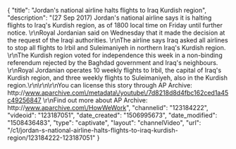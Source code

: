 {
    "title": "Jordan's national airline halts flights to Iraq Kurdish region",
    "description": "(27 Sep 2017) Jordan's national airline says it is halting flights to Iraq's Kurdish region, as of 1800 local time on Friday until further notice. \r\nRoyal Jordanian said on Wednesday that it made the decision at the request of the Iraqi authorities. \r\nThe airline says Iraq asked all airlines to stop all flights to Irbil and Suleimaniyeh in northern Iraq's Kurdish region. \r\nThe Kurdish region voted for independence this week in a non-binding referendum rejected by the Baghdad government and Iraq's neighbours. \r\nRoyal Jordanian operates 10 weekly flights to Irbil, the capital of Iraq's Kurdish region, and three weekly flights to Suleimaniyeh, also in the Kurdish region.\r\n\r\n\r\nYou can license this story through AP Archive: http:\/\/www.aparchive.com\/metadata\/youtube\/7d8218d8d4fbc162ced1a45c49256847 \r\nFind out more about AP Archive: http:\/\/www.aparchive.com\/HowWeWork",
    "channelid": "123184222",
    "videoid": "123187051",
    "date_created": "1506995673",
    "date_modified": "1508436483",
    "type": "captivate",
    "layout": "channelVideo",
    "url": "\/c1\/jordan-s-national-airline-halts-flights-to-iraq-kurdish-region\/123184222-123187051"
}